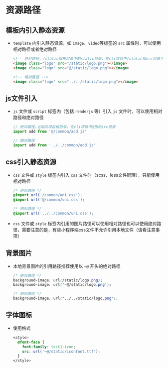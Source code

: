 # 资源路径

## 模板内引入静态资源

+ `template` 内引入静态资源，如 `image`、`video`等标签的 `src` 属性时，可以使用相对路径或者绝对路径

  ```html
  <!-- 绝对路径，/static指根目录下的static目录，在cli项目中/static指src目录下的static目录 -->
  <image class="logo" src="/static/logo.png"></image>
  <image class="logo" src="@/static/logo.png"></image>
  ```

  ```html
  <!-- 相对路径 -->
  <image class="logo" src="../../static/logo.png"></image>
  ```

## js文件引入

+ `js` 文件或 `script` 标签内（包括 `renderjs` 等）引入 `js` 文件时，可以使用相对路径和绝对路径

  ```js
  // 绝对路径，@指向项目根目录，在cli项目中@指向src目录
  import add from '@/common/add.js'
  ```

  ```js
  // 相对路径
  import add from '../../common/add.js'
  ```

## css引入静态资源

+ `css` 文件或 `style` 标签内引入 `css` 文件时（scss、less文件同理），只能使用相对路径

  ```css
  /* 绝对路径 */
  @import url('/common/uni.css');
  @import url('@/common/uni.css');
  ```

  ```css
  /* 相对路径 */
  @import url('../../common/uni.css');
  ```

+ `css` 文件或 `style` 标签内引用的图片路径可以使用相对路径也可以使用绝对路径，需要注意的是，有些小程序端css文件不允许引用本地文件（请看注意事项）

## 背景图片

+ 本地背景图片的引用路径推荐使用以 `~@` 开头的绝对路径

  ```css
  /* 绝对路径 */
  background-image: url(/static/logo.png);
  background-image: url('~@/static/logo.png');
  ```

  ```css
  /* 相对路径 */
  background-image: url("../../static/logo.png");
  ```

## 字体图标

+ 使用格式

  ```css
  <style>
    @font-face {
      font-family: test1-icon;
      src: url('~@/static/iconfont.ttf');
    }
  </style>
  ```
